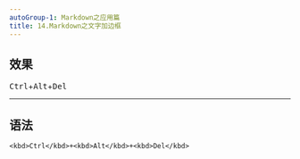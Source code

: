 ```yaml
---
autoGroup-1: Markdown之应用篇
title: 14.Markdown之文字加边框
---
```


## 效果

<kbd>Ctrl</kbd>+<kbd>Alt</kbd>+<kbd>Del</kbd>

***

## 语法

```shell
<kbd>Ctrl</kbd>+<kbd>Alt</kbd>+<kbd>Del</kbd>
```